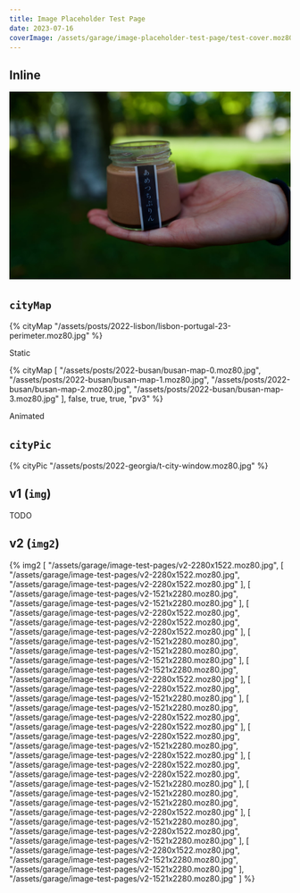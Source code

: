 ```yaml
---
title: Image Placeholder Test Page
date: 2023-07-16
coverImage: /assets/garage/image-placeholder-test-page/test-cover.moz80.jpg
---
```


## Inline

![](/assets/garage/image-test-pages/v2-2280x1522.moz80.jpg)

## `cityMap`

{% cityMap "/assets/posts/2022-lisbon/lisbon-portugal-23-perimeter.moz80.jpg" %}

<p class="figcaption">Static</p>

{% cityMap [
    "/assets/posts/2022-busan/busan-map-0.moz80.jpg",
    "/assets/posts/2022-busan/busan-map-1.moz80.jpg",
    "/assets/posts/2022-busan/busan-map-2.moz80.jpg",
    "/assets/posts/2022-busan/busan-map-3.moz80.jpg"
], false, true, true, "pv3" %}

<p class="figcaption">Animated</p>

## `cityPic`

{% cityPic "/assets/posts/2022-georgia/t-city-window.moz80.jpg" %}

## v1 (`img`)

TODO

## v2 (`img2`)

{% img2 [
    "/assets/garage/image-test-pages/v2-2280x1522.moz80.jpg",
    [
        "/assets/garage/image-test-pages/v2-2280x1522.moz80.jpg",
        "/assets/garage/image-test-pages/v2-2280x1522.moz80.jpg"
    ],
    [
        "/assets/garage/image-test-pages/v2-1521x2280.moz80.jpg",
        "/assets/garage/image-test-pages/v2-1521x2280.moz80.jpg"
    ],
    [
        "/assets/garage/image-test-pages/v2-2280x1522.moz80.jpg",
        "/assets/garage/image-test-pages/v2-2280x1522.moz80.jpg",
        "/assets/garage/image-test-pages/v2-2280x1522.moz80.jpg"
    ],
    [
        "/assets/garage/image-test-pages/v2-1521x2280.moz80.jpg",
        "/assets/garage/image-test-pages/v2-1521x2280.moz80.jpg",
        "/assets/garage/image-test-pages/v2-1521x2280.moz80.jpg"
    ],
    [
        "/assets/garage/image-test-pages/v2-1521x2280.moz80.jpg",
        "/assets/garage/image-test-pages/v2-2280x1522.moz80.jpg"
    ],
    [
        "/assets/garage/image-test-pages/v2-2280x1522.moz80.jpg",
        "/assets/garage/image-test-pages/v2-1521x2280.moz80.jpg"
    ],
    [
        "/assets/garage/image-test-pages/v2-1521x2280.moz80.jpg",
        "/assets/garage/image-test-pages/v2-2280x1522.moz80.jpg",
        "/assets/garage/image-test-pages/v2-2280x1522.moz80.jpg"
    ],
    [
        "/assets/garage/image-test-pages/v2-2280x1522.moz80.jpg",
        "/assets/garage/image-test-pages/v2-1521x2280.moz80.jpg",
        "/assets/garage/image-test-pages/v2-2280x1522.moz80.jpg"
    ],
    [
        "/assets/garage/image-test-pages/v2-2280x1522.moz80.jpg",
        "/assets/garage/image-test-pages/v2-2280x1522.moz80.jpg",
        "/assets/garage/image-test-pages/v2-1521x2280.moz80.jpg"
    ],
    [
        "/assets/garage/image-test-pages/v2-1521x2280.moz80.jpg",
        "/assets/garage/image-test-pages/v2-1521x2280.moz80.jpg",
        "/assets/garage/image-test-pages/v2-2280x1522.moz80.jpg"
    ],
    [
        "/assets/garage/image-test-pages/v2-1521x2280.moz80.jpg",
        "/assets/garage/image-test-pages/v2-2280x1522.moz80.jpg",
        "/assets/garage/image-test-pages/v2-1521x2280.moz80.jpg"
    ],
    [
        "/assets/garage/image-test-pages/v2-2280x1522.moz80.jpg",
        "/assets/garage/image-test-pages/v2-1521x2280.moz80.jpg",
        "/assets/garage/image-test-pages/v2-1521x2280.moz80.jpg"
    ],
    "/assets/garage/image-test-pages/v2-1521x2280.moz80.jpg"
] %}
